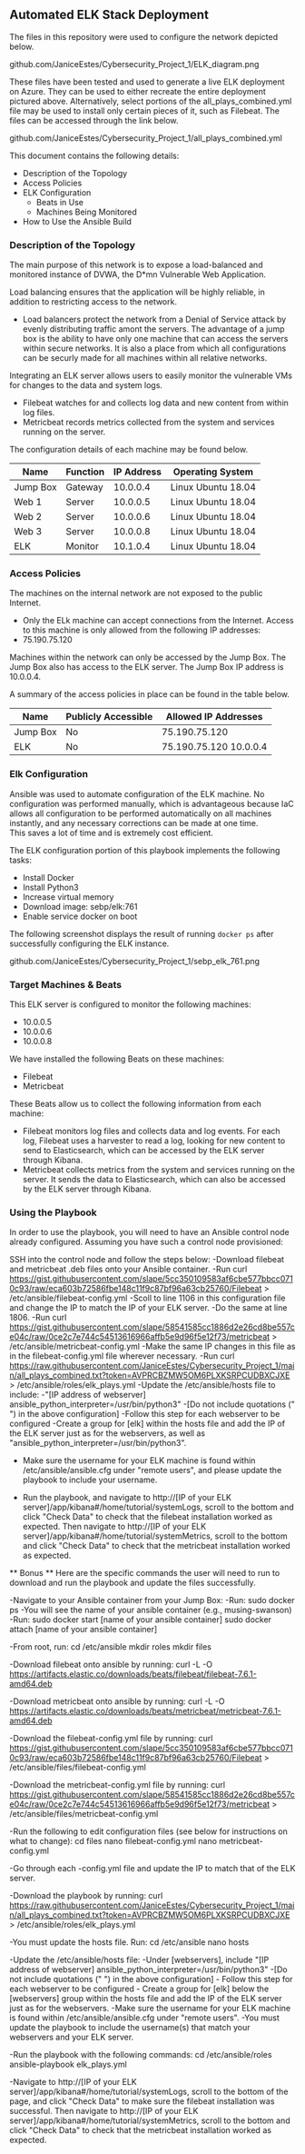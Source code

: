 ## Automated ELK Stack Deployment

The files in this repository were used to configure the network depicted below.

github.com/JaniceEstes/Cybersecurity_Project_1/ELK_diagram.png

These files have been tested and used to generate a live ELK deployment on Azure. They can be used to either recreate the entire deployment pictured above. Alternatively, select portions of the all_plays_combined.yml file may be used to install only certain pieces of it, such as Filebeat.
The files can be accessed through the link below.

github.com/JaniceEstes/Cybersecurity_Project_1/all_plays_combined.yml

This document contains the following details:
- Description of the Topology
- Access Policies
- ELK Configuration
  - Beats in Use
  - Machines Being Monitored
- How to Use the Ansible Build


### Description of the Topology

The main purpose of this network is to expose a load-balanced and monitored instance of DVWA, the D*mn Vulnerable Web Application.

Load balancing ensures that the application will be highly reliable, in addition to restricting access to the network.

- Load balancers protect the network from a Denial of Service attack by evenly distributing traffic amont the servers. The advantage of a jump box is the ability to have only one machine that can access the servers within secure networks. It is also a place from which all configurations can be securly made for all machines within all relative networks.

Integrating an ELK server allows users to easily monitor the vulnerable VMs for changes to the data and system logs.
- Filebeat watches for and collects log data and new content from within log files.
- Metricbeat records metrics collected from the system and services running on the server.

The configuration details of each machine may be found below.

| Name     | Function | IP Address | Operating System  |
|----------|----------|------------|-------------------|
| Jump Box | Gateway  | 10.0.0.4   | Linux Ubuntu 18.04|
| Web 1    | Server   | 10.0.0.5   | Linux Ubuntu 18.04|
| Web 2    | Server   | 10.0.0.6   | Linux Ubuntu 18.04|
| Web 3    | Server   | 10.0.0.8   | Linux Ubuntu 18.04|
| ELK	     | Monitor  | 10.1.0.4   | Linux Ubuntu 18.04|

### Access Policies

The machines on the internal network are not exposed to the public Internet. 

- Only the ELk machine can accept connections from the Internet. Access to this machine is only allowed from the following IP addresses:
- 75.190.75.120

Machines within the network can only be accessed by the Jump Box.
The Jump Box also has access to the ELK server. The Jump Box IP address is 10.0.0.4.   

A summary of the access policies in place can be found in the table below.

| Name     | Publicly Accessible | Allowed IP Addresses |
|----------|---------------------|----------------------|
| Jump Box | No                  |75.190.75.120         |
| ELK      | No                  |75.190.75.120 10.0.0.4|

### Elk Configuration

Ansible was used to automate configuration of the ELK machine. 
No configuration was performed manually, which is advantageous because IaC allows all configuration to be performed automatically on all machines instantly, and any necessary corrections can be made at one time.  
This saves a lot of time and is extremely cost efficient. 

The ELK configuration portion of this playbook implements the following tasks:

- Install Docker
- Install Python3
- Increase virtual memory
- Download image: sebp/elk:761
- Enable service docker on boot

The following screenshot displays the result of running `docker ps` after successfully configuring the ELK instance.

github.com/JaniceEstes/Cybersecurity_Project_1/sebp_elk_761.png

### Target Machines & Beats
This ELK server is configured to monitor the following machines:
- 10.0.0.5
- 10.0.0.6
- 10.0.0.8

We have installed the following Beats on these machines:
- Filebeat
- Metricbeat

These Beats allow us to collect the following information from each machine:
- Filebeat monitors log files and collects data and log events. For each log, Filebeat uses a harvester to read a log, looking for new content to send to Elasticsearch, which can be accessed by the ELK server through Kibana.
- Metricbeat collects metrics from the system and services running on the server.  It sends the data to Elasticsearch, which can also be accessed by the ELK server through Kibana.

### Using the Playbook
In order to use the playbook, you will need to have an Ansible control node already configured. Assuming you have such a control node provisioned: 

SSH into the control node and follow the steps below:
-Download filebeat and metricbeat .deb files onto your Ansible container. 
-Run curl https://gist.githubusercontent.com/slape/5cc350109583af6cbe577bbcc0710c93/raw/eca603b72586fbe148c11f9c87bf96a63cb25760/Filebeat > /etc/ansible/filebeat-config.yml
-Scoll to line 1106 in this configuration file and change the IP to match the IP of your ELK server.
-Do the same at line 1806.
-Run curl https://gist.githubusercontent.com/slape/58541585cc1886d2e26cd8be557ce04c/raw/0ce2c7e744c54513616966affb5e9d96f5e12f73/metricbeat > /etc/ansible/metricbeat-config.yml
-Make the same IP changes in this file as in the filebeat-config.yml file wherever necessary.
-Run curl https://raw.githubusercontent.com/JaniceEstes/Cybersecurity_Project_1/main/all_plays_combined.txt?token=AVPRCBZMW5OM6PLXKSRPCUDBXCJXE > /etc/ansible/roles/elk_plays.yml
-Update the /etc/ansible/hosts file to include:
    -"[IP address of webserver] ansible_python_interpreter=/usr/bin/python3"
    -[Do not include quotations (" ") in the above configuration]
    -Follow this step for each webserver to be configured
    -Create a group for [elk] within the hosts file and add the IP of the ELK server just as for the webservers, as well as "ansible_python_interpreter=/usr/bin/python3".
- Make sure the username for your ELK machine is found within /etc/ansible/ansible.cfg under "remote users", and please update the playbook to include your username.

- Run the playbook, and navigate to http://[IP of your ELK server]/app/kibana#/home/tutorial/systemLogs, scroll to the bottom and click "Check Data" to check that the filebeat installation worked as expected. Then navigate to http://[IP of your ELK server]/app/kibana#/home/tutorial/systemMetrics, scroll to the bottom and click "Check Data" to check that the metricbeat installation worked as expected.

** Bonus ** 
Here are the specific commands the user will need to run to download and run the playbook and update the files successfully. 

-Navigate to your Ansible container from your Jump Box:
    -Run:
   sudo docker ps
    -You will see the name of your ansible container (e.g., musing-swanson)
    -Run:
   sudo docker start [name of your ansible container]
   sudo docker attach [name of your ansible container]
   
-From root, run:
   cd /etc/ansible
   mkdir roles
   mkdir files

-Download filebeat onto ansible by running: curl -L -O https://artifacts.elastic.co/downloads/beats/filebeat/filebeat-7.6.1-amd64.deb

-Download metricbeat onto ansible by running: curl -L -O https://artifacts.elastic.co/downloads/beats/metricbeat/metricbeat-7.6.1-amd64.deb

-Download the filebeat-config.yml file by running: curl https://gist.githubusercontent.com/slape/5cc350109583af6cbe577bbcc0710c93/raw/eca603b72586fbe148c11f9c87bf96a63cb25760/Filebeat > /etc/ansible/files/filebeat-config.yml

-Download the metricbeat-config.yml file by running: curl https://gist.githubusercontent.com/slape/58541585cc1886d2e26cd8be557ce04c/raw/0ce2c7e744c54513616966affb5e9d96f5e12f73/metricbeat > /etc/ansible/files/metricbeat-config.yml

-Run the following to edit configuration files (see below for instructions on what to change):
   cd files
   nano filebeat-config.yml
   nano metricbeat-config.yml
   
-Go through each -config.yml file and update the IP to match that of the ELK server.

-Download the playbook by running:
    curl https://raw.githubusercontent.com/JaniceEstes/Cybersecurity_Project_1/main/all_plays_combined.txt?token=AVPRCBZMW5OM6PLXKSRPCUDBXCJXE >    /etc/ansible/roles/elk_plays.yml

-You must update the hosts file. Run:
    cd /etc/ansible
    nano hosts
    
-Update the /etc/ansible/hosts file:
    -Under [webservers], include "[IP address of webserver] ansible_python_interpreter=/usr/bin/python3"
    -[Do not include quotations (" ") in the above configuration]
    - Follow this step for each webserver to be configured
    - Create a group for [elk] below the [webservers] group within the hosts file and add the IP of the ELK server just as for the webservers.
-Make sure the username for your ELK machine is found within /etc/ansible/ansible.cfg under "remote users".
-You must update the playbook to include the username(s) that match your webservers and your ELK server.

-Run the playbook with the following commands:
    cd /etc/ansible/roles
    ansible-playbook elk_plays.yml
    
-Navigate to http://[IP of your ELK server]/app/kibana#/home/tutorial/systemLogs, scroll to the bottom of the page, and click "Check Data" to make sure the filebeat installation was successful. Then navigate to http://[IP of your ELK server]/app/kibana#/home/tutorial/systemMetrics, scroll to the bottom and click "Check Data" to check that the metricbeat installation worked as expected.

